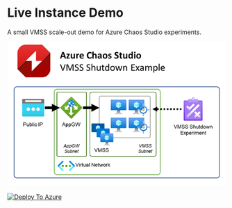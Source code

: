# Live Instance Demo
A small VMSS scale-out demo for Azure Chaos Studio experiments.  
  
![Logical Diagram](media/logical.png)
  
[![Deploy To Azure](https://aka.ms/deploytoazurebutton)](https://portal.azure.com/#create/Microsoft.Template/uri/https%3A%2F%2Fraw.githubusercontent.com%2FScottHolden%2FLiveInstanceDemo%2Fmain%2Fdeploy%2FVMSS-Chaos.json)